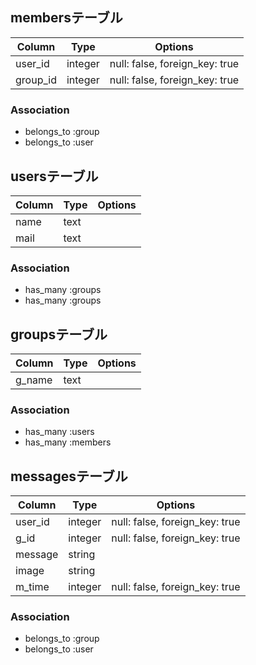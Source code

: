 ## membersテーブル

|Column|Type|Options|
|------|----|-------|
|user_id|integer|null: false, foreign_key: true|
|group_id|integer|null: false, foreign_key: true|

### Association
- belongs_to :group
- belongs_to :user

## usersテーブル

|Column|Type|Options|
|------|----|-------|
|name|text||
|mail|text||

### Association
- has_many :groups
- has_many :groups

## groupsテーブル

|Column|Type|Options|
|------|----|-------|
|g_name|text||

### Association
- has_many :users
- has_many :members

## messagesテーブル

|Column|Type|Options|
|------|----|-------|
|user_id|integer|null: false, foreign_key: true|
|g_id|integer|null: false, foreign_key: true|
|message|string|
|image|string|
|m_time|integer|null: false, foreign_key: true|

### Association
- belongs_to :group
- belongs_to :user

